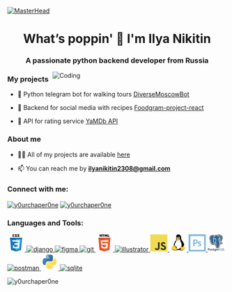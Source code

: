 [![MasterHead](https://ie.wampi.ru/2023/07/18/Hello-world.jpg)](https://rishavchanda.io)
<h1 align="center">What’s poppin' 👋 I'm Ilya Nikitin</h1>
<h3 align="center">A passionate python backend developer from Russia</h3>
<img align="right" alt="Coding" width="400" src="https://tiniatov.ru/wp-content/uploads/f/8/2/f82e66a1b3be602ba90a3b3a3c31b561.gif">

### My projects

- 🔭 Python telegram bot for walking tours [DiverseMoscowBot](https://github.com/y0urchaper0ne/DiverseMoscowBot)

- 👯 Backend for social media with recipes [Foodgram-project-react](https://github.com/y0urchaper0ne/foodgram-project-react)

- 🤝 API for rating service [YaMDb API](https://github.com/y0urchaper0ne/api_final_yatube)

### About me

- 👨‍💻 All of my projects are available [here](https://github.com/y0urchaper0ne?tab=repositories&q=&type=public&language=&sort=)

- 📫 You can reach me by **ilyanikitin2308@gmail.com**

<h3 align="left">Connect with me:</h3>
<p align="left">
<a href="https://instagram.com/y0urchaper0ne" target="blank"><img align="center" src="https://raw.githubusercontent.com/rahuldkjain/github-profile-readme-generator/master/src/images/icons/Social/instagram.svg" alt="y0urchaper0ne" height="30" width="40" /></a>
<a href="https://t.me/y0urchaper0ne" target="blank"><img align="center" src="https://www.digiseller.ru/preview/829303/p1_3158328_98a764df.png" alt="y0urchaper0ne" height="33" width="33" /></a>
</p>

<h3 align="left">Languages and Tools:</h3>
<p align="left"> <a href="https://www.w3schools.com/css/" target="_blank" rel="noreferrer"> <img src="https://raw.githubusercontent.com/devicons/devicon/master/icons/css3/css3-original-wordmark.svg" alt="css3" width="40" height="40"/> </a> <a href="https://www.djangoproject.com/" target="_blank" rel="noreferrer"> <img src="https://cdn.worldvectorlogo.com/logos/django.svg" alt="django" width="40" height="40"/> </a> <a href="https://www.figma.com/" target="_blank" rel="noreferrer"> <img src="https://www.vectorlogo.zone/logos/figma/figma-icon.svg" alt="figma" width="40" height="40"/> </a> <a href="https://git-scm.com/" target="_blank" rel="noreferrer"> <img src="https://www.vectorlogo.zone/logos/git-scm/git-scm-icon.svg" alt="git" width="40" height="40"/> </a> <a href="https://www.w3.org/html/" target="_blank" rel="noreferrer"> <img src="https://raw.githubusercontent.com/devicons/devicon/master/icons/html5/html5-original-wordmark.svg" alt="html5" width="40" height="40"/> </a> <a href="https://www.adobe.com/in/products/illustrator.html" target="_blank" rel="noreferrer"> <img src="https://www.vectorlogo.zone/logos/adobe_illustrator/adobe_illustrator-icon.svg" alt="illustrator" width="40" height="40"/> </a> <a href="https://developer.mozilla.org/en-US/docs/Web/JavaScript" target="_blank" rel="noreferrer"> <img src="https://raw.githubusercontent.com/devicons/devicon/master/icons/javascript/javascript-original.svg" alt="javascript" width="40" height="40"/> </a> <a href="https://www.linux.org/" target="_blank" rel="noreferrer"> <img src="https://raw.githubusercontent.com/devicons/devicon/master/icons/linux/linux-original.svg" alt="linux" width="40" height="40"/> </a> <a href="https://www.photoshop.com/en" target="_blank" rel="noreferrer"> <img src="https://raw.githubusercontent.com/devicons/devicon/master/icons/photoshop/photoshop-line.svg" alt="photoshop" width="40" height="40"/> </a> <a href="https://www.postgresql.org" target="_blank" rel="noreferrer"> <img src="https://raw.githubusercontent.com/devicons/devicon/master/icons/postgresql/postgresql-original-wordmark.svg" alt="postgresql" width="40" height="40"/> </a> <a href="https://postman.com" target="_blank" rel="noreferrer"> <img src="https://www.vectorlogo.zone/logos/getpostman/getpostman-icon.svg" alt="postman" width="40" height="40"/> </a> <a href="https://www.python.org" target="_blank" rel="noreferrer"> <img src="https://raw.githubusercontent.com/devicons/devicon/master/icons/python/python-original.svg" alt="python" width="40" height="40"/> </a> <a href="https://www.sqlite.org/" target="_blank" rel="noreferrer"> <img src="https://www.vectorlogo.zone/logos/sqlite/sqlite-icon.svg" alt="sqlite" width="40" height="40"/> </a> </p>

<p><img align="left" src="https://github-readme-stats.vercel.app/api/top-langs?username=y0urchaper0ne&show_icons=true&locale=en&layout=compact" alt="y0urchaper0ne" /></p>
